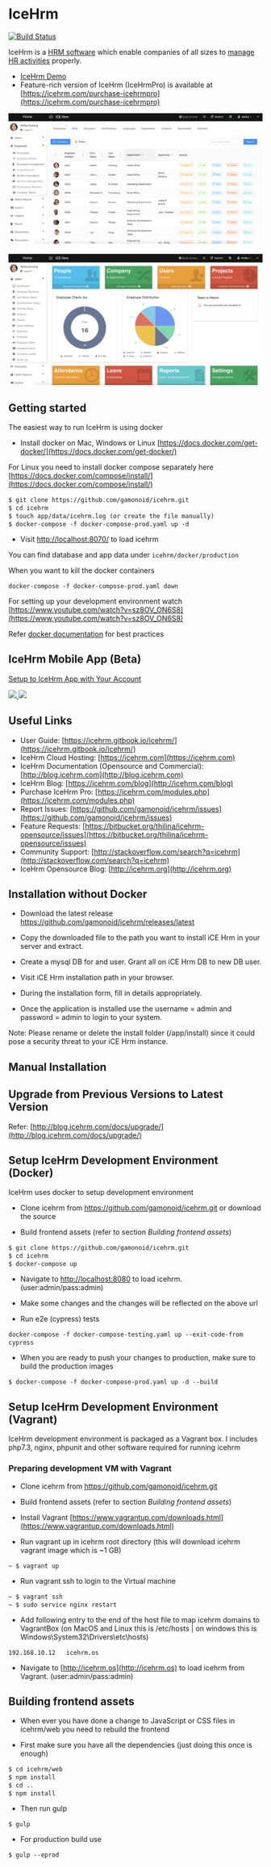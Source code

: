 IceHrm
===========
[![Build Status](https://travis-ci.org/gamonoid/icehrm.svg?branch=master)](https://travis-ci.org/gamonoid/icehrm)


IceHrm is a [HRM software](https://icehrm.com) which enable companies of all sizes to [manage HR activities](https://icehrm.com)
properly.
- [IceHrm Demo](https://icehrm.com/icehrm-demo) 
- Feature-rich version of IceHrm (IceHrmPro) is available at [https://icehrm.com/purchase-icehrmpro](https://icehrm.com/purchase-icehrmpro)

![](docs/images/icehrm-employee-list.png)
&nbsp;&nbsp;&nbsp;&nbsp;
![](docs/images/icehrm-dashboard.png)

Getting started
---------------

The easiest way to run IceHrm is using docker
- Install docker on Mac, Windows or Linux [https://docs.docker.com/get-docker/](https://docs.docker.com/get-docker/)

For Linux you need to install docker compose separately here [https://docs.docker.com/compose/install/](https://docs.docker.com/compose/install/)


```
$ git clone https://github.com/gamonoid/icehrm.git
$ cd icehrm
$ touch app/data/icehrm.log (or create the file manually)
$ docker-compose -f docker-compose-prod.yaml up -d
```

- Visit [http://localhost:8070/](http://localhost:8070/) to load icehrm

You can find database and app data under `icehrm/docker/production` 

When you want to kill the docker containers

```
docker-compose -f docker-compose-prod.yaml down
```

For setting up your development environment watch [https://www.youtube.com/watch?v=sz8OV_ON6S8](https://www.youtube.com/watch?v=sz8OV_ON6S8)


Refer [docker documentation](https://docs.docker.com/develop/dev-best-practices/) for best practices 


IceHrm Mobile App (Beta)
------------------------

[Setup to IceHrm App with Your Account](https://icehrm.gitbook.io/icehrm/part-1/icehrm-mobile)

<a href="https://itunes.apple.com/gb/app/icehrm/id1450757357?mt=8" target="_blank">
<img width="200" src="https://s3.amazonaws.com/icehrm-public/images/appstore-icon.png">
</a>

<a href="https://play.google.com/store/apps/details?id=com.icehrm.mobile" target="_blank">
<img width="200" src="https://s3.amazonaws.com/icehrm-public/images/playstore-icon.png">
</a>


Useful Links
-------------
 * User Guide: [https://icehrm.gitbook.io/icehrm/](https://icehrm.gitbook.io/icehrm/)
 * IceHrm Cloud Hosting: [https://icehrm.com](https://icehrm.com)
 * IceHrm Documentation (Opensource and Commercial): [http://blog.icehrm.com](http://blog.icehrm.com)
 * IceHrm Blog: [https://icehrm.com/blog](http://icehrm.com/blog)
 * Purchase IceHrm Pro: [https://icehrm.com/modules.php](https://icehrm.com/modules.php)
 * Report Issues: [https://github.com/gamonoid/icehrm/issues](https://github.com/gamonoid/icehrm/issues)
 * Feature Requests: [https://bitbucket.org/thilina/icehrm-opensource/issues](https://bitbucket.org/thilina/icehrm-opensource/issues)
 * Community Support: [http://stackoverflow.com/search?q=icehrm](http://stackoverflow.com/search?q=icehrm)
 * IceHrm Opensource Blog: [http://icehrm.org](http://icehrm.org)

Installation without Docker
---------------------------
 * Download the latest release https://github.com/gamonoid/icehrm/releases/latest

 * Copy the downloaded file to the path you want to install iCE Hrm in your server and extract.

 * Create a mysql DB for and user. Grant all on iCE Hrm DB to new DB user.

 * Visit iCE Hrm installation path in your browser.

 * During the installation form, fill in details appropriately.

 * Once the application is installed use the username = admin and password = admin to login to your system.

 Note: Please rename or delete the install folder (<ice hrm root>/app/install) since it could pose a security threat to your iCE Hrm instance.

Manual Installation
-------------------

[](https://thilinah.gitbooks.io/icehrm-guide/content/manual-installation.html)

Upgrade from Previous Versions to Latest Version
------------------------------------------------

Refer: [http://blog.icehrm.com/docs/upgrade/](http://blog.icehrm.com/docs/upgrade/)


Setup IceHrm Development Environment (Docker)
-----------------------------------------

IceHrm uses docker to setup development environment


- Clone icehrm from https://github.com/gamonoid/icehrm.git or download the source

- Build frontend assets (refer to section *Building frontend assets*)

```
$ git clone https://github.com/gamonoid/icehrm.git
$ cd icehrm
$ docker-compose up
```
- Navigate to [http://localhost:8080](http://localhost:8080) to load icehrm. (user:admin/pass:admin)

- Make some changes and the changes will be reflected on the above url 

- Run e2e (cypress) tests

```
docker-compose -f docker-compose-testing.yaml up --exit-code-from cypress
```

- When you are ready to push your changes to production, make sure to build the production images
```
$ docker-compose -f docker-compose-prod.yaml up -d --build
```

Setup IceHrm Development Environment (Vagrant)
---------------------------------------------

IceHrm development environment is packaged as a Vagrant box. I includes php7.3, nginx, phpunit and other
software required for running icehrm

### Preparing development VM with Vagrant

- Clone icehrm from https://github.com/gamonoid/icehrm.git

- Build frontend assets (refer to section *Building frontend assets*)

- Install Vagrant [https://www.vagrantup.com/downloads.html](https://www.vagrantup.com/downloads.html)

- Run vagrant up in icehrm root directory (this will download icehrm vagrant image which is  ~1 GB)

```
~ $ vagrant up
```

- Run vagrant ssh to login to the Virtual machine

```
~ $ vagrant ssh
~ $ sudo service nginx restart
```

- Add following entry to the end of the host file to map icehrm domains to VagrantBox (on MacOS and Linux this is /etc/hosts | on windows this is Windows\System32\Drivers\etc\hosts)

```
192.168.10.12   icehrm.os
```

- Navigate to [http://icehrm.os](http://icehrm.os) to load icehrm from Vagrant. (user:admin/pass:admin)

Building frontend assets
------------------------

- When ever you have done a change to JavaScript or CSS files in icehrm/web you need to rebuild the frontend

- First make sure you have all the dependencies (just doing this once is enough)
```
$ cd icehrm/web
$ npm install
$ cd ..
$ npm install
```

- Then run gulp
```
$ gulp
```

- For production build use
```
$ gulp --eprod
```
